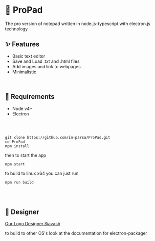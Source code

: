 # 📘 ProPad
The pro version of notepad written in node.js-typescript with electron.js technology


## ✨ Features
* Basic text editor
* Save and Load .txt and .html files
* Add images and link to webpages
* Minimalistic

<br/>

## 🎈 Requirements

* Node v4+
* Electron

<br/><br/>

```
git clone https://github.com/im-parsa/ProPad.git
cd ProPad
npm install
```
then to start the app
```
npm start
```

to build to linux x64 you can just run
``` 
npm run build
```

<br/><br/>

## 🎨 Designer

[Our Logo Designer Siavash](https://github.com/siavashorg)

to build to other OS's look at the documentation for electron-packager
